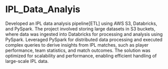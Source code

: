# IPL_Data_Analyis
Developed an IPL data analysis pipeline[ETL] using AWS S3, Databricks, and PySpark. The project involved storing large datasets in S3 buckets, where data was ingested into Databricks for processing and analysis using PySpark. Leveraged PySpark for distributed data processing and executed complex queries to derive insights from IPL matches, such as player performance, team statistics, and match outcomes. The solution was optimized for scalability and performance, enabling efficient handling of large-scale IPL data.

